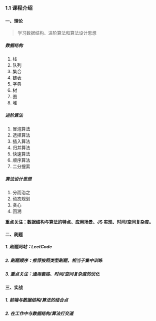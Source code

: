 ### 1.1 课程介绍

#### 一、理论

> 学习数据结构、进阶算法和算法设计思想

##### 数据结构

1. 栈
2. 队列
3. 集合
4. 链表
5. 字典
6. 树
7. 图
8. 堆

##### 进阶算法

1. 冒泡算法
2. 选择算法
3. 插入算法
4. 归并算法
5. 快速算法
6. 顺序算法
7. 二分搜索

##### 算法设计思想

1. 分而治之
2. 动态规划
3. 贪心
4. 回溯

**重点关注：数据结构与算法的特点、应用场景、JS 实现、时间/空间复杂度。**

#### 二、刷题

##### 1. 刷题网站：LeetCode

##### 2. 刷题顺序：推荐按照类型刷题，相当于集中训练

##### 3. 重点关注：通用套路、时间/空间复杂度的优化

#### 三、实战

##### 1. 前端与数据结构/算法的结合点

##### 2. 在工作中与数据结构/算法打交道
